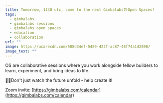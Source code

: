```yaml
---
title: Tomorrow, 1430 utc, come to the next Gimbalabs🏗️Open Spaces!
tags:
  - gimbalabs
  - gimbalabs sessions
  - gimbalabs open spaces
  - education
  - collaboration
url: ""
image: https://ucarecdn.com/508d34ef-5489-422f-ac87-48f74a142898/
image_text: ""
---
```


OS are collaborative sessions where you work alongside fellow builders to learn, experiment, and bring ideas to life.

👩‍🏭Don't just watch the future unfold - help create it!

Zoom invite: [https://gimbalabs.com/calendar](https://gimbalabs.com/calendar)
